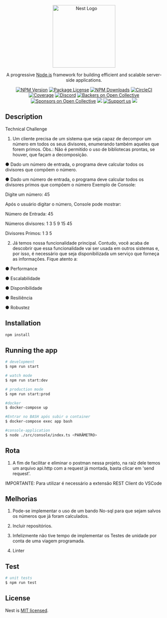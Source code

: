 <p align="center">
  <a href="http://nestjs.com/" target="blank"><img src="https://nestjs.com/img/logo-small.svg" width="200" alt="Nest Logo" /></a>
</p>

[circleci-image]: https://img.shields.io/circleci/build/github/nestjs/nest/master?token=abc123def456
[circleci-url]: https://circleci.com/gh/nestjs/nest

  <p align="center">A progressive <a href="http://nodejs.org" target="_blank">Node.js</a> framework for building efficient and scalable server-side applications.</p>
    <p align="center">
<a href="https://www.npmjs.com/~nestjscore" target="_blank"><img src="https://img.shields.io/npm/v/@nestjs/core.svg" alt="NPM Version" /></a>
<a href="https://www.npmjs.com/~nestjscore" target="_blank"><img src="https://img.shields.io/npm/l/@nestjs/core.svg" alt="Package License" /></a>
<a href="https://www.npmjs.com/~nestjscore" target="_blank"><img src="https://img.shields.io/npm/dm/@nestjs/common.svg" alt="NPM Downloads" /></a>
<a href="https://circleci.com/gh/nestjs/nest" target="_blank"><img src="https://img.shields.io/circleci/build/github/nestjs/nest/master" alt="CircleCI" /></a>
<a href="https://coveralls.io/github/nestjs/nest?branch=master" target="_blank"><img src="https://coveralls.io/repos/github/nestjs/nest/badge.svg?branch=master#9" alt="Coverage" /></a>
<a href="https://discord.gg/G7Qnnhy" target="_blank"><img src="https://img.shields.io/badge/discord-online-brightgreen.svg" alt="Discord"/></a>
<a href="https://opencollective.com/nest#backer" target="_blank"><img src="https://opencollective.com/nest/backers/badge.svg" alt="Backers on Open Collective" /></a>
<a href="https://opencollective.com/nest#sponsor" target="_blank"><img src="https://opencollective.com/nest/sponsors/badge.svg" alt="Sponsors on Open Collective" /></a>
  <a href="https://paypal.me/kamilmysliwiec" target="_blank"><img src="https://img.shields.io/badge/Donate-PayPal-ff3f59.svg"/></a>
    <a href="https://opencollective.com/nest#sponsor"  target="_blank"><img src="https://img.shields.io/badge/Support%20us-Open%20Collective-41B883.svg" alt="Support us"></a>
  <a href="https://twitter.com/nestframework" target="_blank"><img src="https://img.shields.io/twitter/follow/nestframework.svg?style=social&label=Follow"></a>
</p>
  <!--[![Backers on Open Collective](https://opencollective.com/nest/backers/badge.svg)](https://opencollective.com/nest#backer)
  [![Sponsors on Open Collective](https://opencollective.com/nest/sponsors/badge.svg)](https://opencollective.com/nest#sponsor)-->

## Description

Technical Challenge

1. Um cliente precisa de um sistema que seja capaz de decompor um número em todos os seus divisores, enumerando também aqueles que forem primos. Obs.: Não é permitido o uso de bibliotecas prontas, se houver, que façam a decomposição.

● Dado um número de entrada, o programa deve calcular todos os divisores que compõem o número.

● Dado um número de entrada, o programa deve calcular todos os divisores primos que compõem o número
Exemplo de Console:

Digite um número: 45

Após o usuário digitar o número, Console pode mostrar:

Número de Entrada: 45

Números divisores: 1 3 5 9 15 45

Divisores Primos: 1 3 5

2. Já temos nossa funcionalidade principal. Contudo, você acaba de descobrir que essa funcionalidade vai ser usada em outros sistemas e, por isso, é necessário que seja disponibilizada um serviço que forneça as informações. Fique atento a:

● Performance

● Escalabilidade

● Disponibilidade

● Resiliência

● Robustez

## Installation

```bash
npm install
```

## Running the app

```bash
# development
$ npm run start

# watch mode
$ npm run start:dev

# production mode
$ npm run start:prod

#docker
$ docker-compose up

#Entrar no BASH após subir o container
$ docker-compose exec app bash

#console-application
$ node ./src/console/index.ts <PARÂMETRO>
```

## Rota

1. A fim de facilitar e eliminar o postman nessa projeto, na raíz dele temos um arquivo api.http com a request já montada, basta clicar em 'send request'. 

IMPORTANTE: Para utilizar é necessário a extensão  REST Client do VSCode

## Melhorias

1. Pode-se implementar o uso de um bando No-sql para que sejam salvos os números que já foram calculados.

2. Incluir repositórios.

3. Infelizmente não tive tempo de implementar os Testes de unidade por conta de uma viagem programada.

4. Linter

## Test

```bash
# unit tests
$ npm run test
```

## License

Nest is [MIT licensed](LICENSE).
